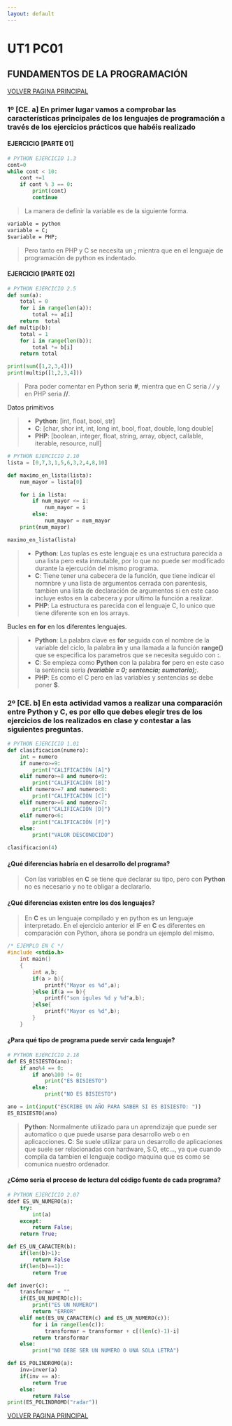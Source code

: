 ```yaml
---
layout: default
---
```


# UT1 PC01
## FUNDAMENTOS DE LA PROGRAMACIÓN
[VOLVER PAGINA PRINCIPAL](./)
### 1º [CE. a] En primer lugar vamos a comprobar las características principales de los lenguajes de programación a través de los ejercicios prácticos que habéis realizado

#### EJERCICIO [PARTE 01]

```python
# PYTHON EJERCICIO 1.3
cont=0
while cont < 10:
    cont +=1
    if cont % 3 == 0:
        print(cont)
        continue
```
> La manera de definir la variable es de la siguiente forma.

```markdown
variable = python
variable = C;
$variable = PHP;
```

> Pero tanto en PHP y C se necesita un **;** mientra que en el lenguaje de programación de python es indentado.

#### EJERCICIO [PARTE 02]

```python
# PYTHON EJERCICIO 2.5
def sum(a):
    total = 0
    for i in range(len(a)):
        total += a[i]
    return  total
def multip(b):
    total = 1
    for i in range(len(b)):
        total *= b[i]
    return total

print(sum([1,2,3,4]))
print(multip([1,2,3,4]))
```
> Para poder comentar en Python seria **#**, mientra que en C seria **/* */** y en PHP seria **//**.

Datos primitivos

> - **Python**: [int, float, bool, str]
> - **C**: [char, shor int, int, long int, bool, float, double, long double]
> - **PHP**: [boolean, integer, float, string, array, object, callable, iterable, resource, null]

```python
# PYTHON EJERCICIO 2.10
lista = [0,7,3,1,5,6,3,2,4,8,10]

def maximo_en_lista(lista):
    num_mayor = lista[0]

    for i in lista:
        if num_mayor <= i:
            num_mayor = i
        else:
            num_mayor = num_mayor
    print(num_mayor)

maximo_en_lista(lista)
```

> - **Python**: Las tuplas es este lenguaje es una estructura parecida a una lista pero esta inmutable, por lo que no puede ser modificado durante la ejercución del mismo programa.
> - **C**: Tiene tener una cabecera de la función, que tiene indicar el nomnbre y una lista de argumentos cerrada con parentesis, tambien una lista de declaración de argumentos si en este caso incluye estos en la cabecera y por ultimo la función a realizar.
> - **PHP**: La estructura es parecida con el lenguaje C, lo unico que tiene diferente son en los arrays.

Bucles en **for** en los diferentes lenguajes.

> - **Python**: La palabra clave es **for** seguida con el nombre de la variable del ciclo, la palabra **in** y una llamada a la función **range()** que se especifica los parametros que se necesita seguido con **:**.
> - **C**: Se empieza como **Python** con la palabra **for** pero en este caso la sentencia seria **_(variable = 0; sentencia; sumatorio);_**.
> - **PHP**: Es como el C pero en las variables y sentencias se debe poner **$**.

### 2º [CE. b] En esta actividad vamos a realizar una comparación entre Python y C, es por ello que debes elegir tres de los ejercicios de los realizados en clase y contestar a las siguientes preguntas.

```python
# PYTHON EJERCICIO 1.01
def clasificacion(numero):
    int = numero
    if numero>=9:
        print("CALIFICACIÓN [A]")
    elif numero>=8 and numero<9:
        print("CALIFICACIÓN [B]")
    elif numero>=7 and numero<8:
        print("CALIFICACIÓN [C]")
    elif numero>=6 and numero<7:
        print("CALIFICACIÓN [D]")
    elif numero<6:
        print("CALIFICACIÓN [F]")
    else:
        print("VALOR DESCONOCIDO")

clasificacion(4)
```

#### ¿Qué diferencias habría en el desarrollo del programa?

> Con las variables en **C** se tiene que declarar su tipo, pero con **Python** no es necesario y no te obligar a declararlo.

#### ¿Qué diferencias existen entre los dos lenguajes?

> En **C** es un lenguaje compilado y en python es un lenguaje interpretado.
> En el ejercicio anterior el IF en **C** es diferentes en comparación con Python, ahora se pondra un ejemplo del mismo.
 
```c
/* EJEMPLO EN C */
#include <stdio.h>
    int main()
    {
        int a,b;
        if(a > b){
            printf("Mayor es %d",a);
        }else if(a == b){
            printf("son igules %d y %d"a,b);
        }else{
            printf("Mayor es %d",b);
        }
    }
```
#### ¿Para qué tipo de programa puede servir cada lenguaje?

```python
# PYTHON EJERCICIO 2.18
def ES_BISIESTO(ano):
    if ano%4 == 0:
        if ano%100 != 0:
            print("ES BISIESTO")
        else:
            print("NO ES BISIESTO")

ano = int(input("ESCRIBE UN AÑO PARA SABER SI ES BISIESTO: "))
ES_BISIESTO(ano)
```

> **Python**: Normalmente utilizado para un aprendizaje que puede ser automatico o que puede usarse para desarrollo web o en aplicacciones.
> **C**: Se suele utilizar para un desarrollo de aplicaciones que suele ser relacionadas con hardware, S.O, etc..., ya que cuando compila da tambien el lenguaje codigo maquina que es como se comunica nuestro ordenador.

#### ¿Cómo sería el proceso de lectura del código fuente de cada programa?

```python
# PYTHON EJERCICIO 2.07
ddef ES_UN_NUMERO(a):
    try:
        int(a)
    except:
        return False;
    return True;

def ES_UN_CARACTER(b):
    if(len(b)>1):
        return False
    if(len(b)==1):
        return True

def inver(c):
    transformar = ""
    if(ES_UN_NUMERO(c)):
        print("ES UN NUMERO")
        return "ERROR"
    elif not(ES_UN_CARACTER(c) and ES_UN_NUMERO(c)):
        for i in range(len(c)):
            transformar = transformar + c[(len(c)-1)-i]
        return transformar
    else:
        print("NO DEBE SER UN NUMERO O UNA SOLA LETRA")

def ES_POLINDROMO(a):
    inv=inver(a)
    if(inv == a):
        return True
    else:
        return False
print(ES_POLINDROMO("radar"))
```




[VOLVER PAGINA PRINCIPAL](./)